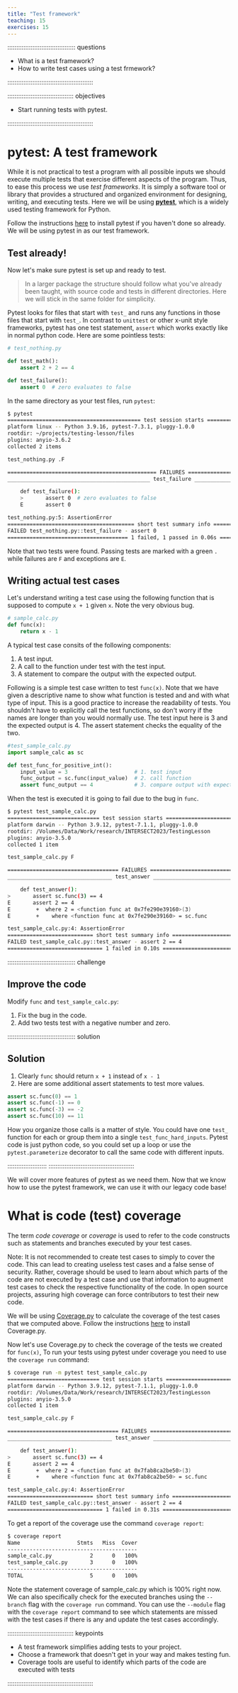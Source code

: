 ```yaml
---
title: "Test framework"
teaching: 15
exercises: 15
---
```


:::::::::::::::::::::::::::::::::::::: questions 

- What is a test framework?
- How to write test cases using a test frmework?

::::::::::::::::::::::::::::::::::::::::::::::::

::::::::::::::::::::::::::::::::::::: objectives

- Start running tests with pytest.

::::::::::::::::::::::::::::::::::::::::::::::::

# pytest: A test framework
While it is not practical to test a program with all possible inputs we should
execute multiple tests that exercise different aspects of the program. Thus, to
ease this process we use *test frameworks*. It is simply a software tool or
library that provides a structured and organized environment for designing,
writing, and executing tests. Here we will be using **[pytest](https://docs.pytest.org/en/7.3.x/index.html)**,
which is a widely used testing framework for Python.

Follow the instructions [here](https://docs.pytest.org/en/7.3.x/getting-started.html) to install pytest if
you haven't done so already. We will be using pytest in as our test framework. 

## Test already!
Now let's make sure pytest is set up and ready to test.
> In a larger package the structure should follow what you've already been
> taught, with source code and tests in different directories.  Here we will stick
> in the same folder for simplicity.

Pytest looks for files that start with `test_` and runs any functions in those
files that start with `test_`.  In contrast to `unittest` or other x-unit style
frameworks, pytest has one test statement, `assert` which works exactly like in
normal python code.  Here are some pointless tests:
```python
# test_nothing.py

def test_math():
    assert 2 + 2 == 4

def test_failure():
    assert 0  # zero evaluates to false
```

In the same directory as your test files, run `pytest`:
```bash
$ pytest
========================================== test session starts ==========================================
platform linux -- Python 3.9.16, pytest-7.3.1, pluggy-1.0.0
rootdir: ~/projects/testing-lesson/files
plugins: anyio-3.6.2
collected 2 items

test_nothing.py .F                                                                                [100%]

=============================================== FAILURES ================================================
_____________________________________________ test_failure ______________________________________________

    def test_failure():
    >       assert 0  # zero evaluates to false
    E       assert 0

test_nothing.py:5: AssertionError
======================================== short test summary info ========================================
FAILED test_nothing.py::test_failure - assert 0
====================================== 1 failed, 1 passed in 0.06s ======================================
```

Note that two tests were found.  Passing tests are marked with a green `.` while
failures are `F` and exceptions are `E`.

## Writing actual test cases

Let's understand writing a test case using the following function that 
is supposed to compute `x + 1` given `x`. Note the very obvious bug.

```python
# sample_calc.py
def func(x):
    return x - 1
```
A typical test case consits of the following components:
1. A test input.
2. A call to the function under test with the test input.
3. A statement to compare the output with the expected output.

Following is a simple test case written to test `func(x)`. Note that we have
given a descriptive name to show what function is tested and and with what type
of input. This is a good practice to increase the readability of tests. You
shouldn't have to explicitly call the test functions, so don't worry if the
names are longer than you would normally use. The test input here is 3 and the
expected output is 4. The assert statement checks the equality of the two.

```python
#test_sample_calc.py
import sample_calc as sc

def test_func_for_positive_int():
    input_value = 3                     # 1. test input
    func_output = sc.func(input_value)  # 2. call function
    assert func_output == 4             # 3. compare output with expected
```
When the test is executed it is going to fail due to the bug in `func`.
```bash
$ pytest test_sample_calc.py 
============================= test session starts ==============================
platform darwin -- Python 3.9.12, pytest-7.1.1, pluggy-1.0.0
rootdir: /Volumes/Data/Work/research/INTERSECT2023/TestingLesson
plugins: anyio-3.5.0
collected 1 item                                                               

test_sample_calc.py F                                                    [100%]

=================================== FAILURES ===================================
_________________________________ test_answer __________________________________

    def test_answer():
>       assert sc.func(3) == 4
E       assert 2 == 4
E        +  where 2 = <function func at 0x7fe290e39160>(3)
E        +    where <function func at 0x7fe290e39160> = sc.func

test_sample_calc.py:4: AssertionError
=========================== short test summary info ============================
FAILED test_sample_calc.py::test_answer - assert 2 == 4
============================== 1 failed in 0.10s ===============================

```

:::::::::::::::::::::::::::::::::::::: challenge 

## Improve the code

Modify `func` and `test_sample_calc.py`:
1. Fix the bug in the code.
2. Add two tests test with a negative number and zero. 

:::::::::::::::::::::::::::::::::::::: solution 

## Solution

1. Clearly `func` should return `x + 1` instead of `x - 1`
2. Here are some additional assert statements to test more values.
```python
assert sc.func(0) == 1
assert sc.func(-1) == 0
assert sc.func(-3) == -2
assert sc.func(10) == 11
```
How you organize those calls is a matter of style.  You could have one
`test_` function for each or group them into a single `test_func_hard_inputs`.
Pytest code is just python code, so you could set up a loop or use the
`pytest.parameterize` decorator to call the same code with different inputs.

::::::::::::::::::::::
::::::::::::::::::::::::::::::::::::::::::::::::


We will cover more features of pytest as we need them.  Now that we know how to
use the pytest framework, we can use it with our legacy code base!

# What is code (test) coverage

The term *code coverage* or *coverage* is used to refer to the code constructs
such as statements and branches executed by your test cases. 

Note: It is not recommended to create test cases to simply to cover the code.
This can lead to creating useless test cases and a false sense of security.
Rather, coverage should be used to learn about which parts of the code are not
executed by a test case and use that information to augment test cases to check
the respective functionality of the code.  In open source projects, assuring
high coverage can force contributors to test their new code.

We will be using [Coverage.py](https://coverage.readthedocs.io/en/7.2.7/#) to
calculate the coverage of the test cases that we computed above. Follow the
instructions [here](https://coverage.readthedocs.io/en/7.2.7/install.html) to
install Coverage.py.

Now let's use Coverage.py to check the coverage of the tests we created for
`func(x)`, To run your tests using pytest under coverage you need to use the
`coverage run` command:
```bash
$ coverage run -m pytest test_sample_calc.py 
============================= test session starts ==============================
platform darwin -- Python 3.9.12, pytest-7.1.1, pluggy-1.0.0
rootdir: /Volumes/Data/Work/research/INTERSECT2023/TestingLesson
plugins: anyio-3.5.0
collected 1 item                                                               

test_sample_calc.py F                                                    [100%]

=================================== FAILURES ===================================
_________________________________ test_answer __________________________________

    def test_answer():
>       assert sc.func(3) == 4
E       assert 2 == 4
E        +  where 2 = <function func at 0x7fab8ca2be50>(3)
E        +    where <function func at 0x7fab8ca2be50> = sc.func

test_sample_calc.py:4: AssertionError
=========================== short test summary info ============================
FAILED test_sample_calc.py::test_answer - assert 2 == 4
============================== 1 failed in 0.31s ===============================
```
To get a report of the coverage use the command `coverage report`:
```bash
$ coverage report
Name                  Stmts   Miss  Cover
-----------------------------------------
sample_calc.py            2      0   100%
test_sample_calc.py       3      0   100%
-----------------------------------------
TOTAL                     5      0   100%
```
Note the statement coverage of sample_calc.py which is 100% right now.  We can
also specifically check for the executed branches using the `--branch` flag
with the `coverage run` command. You can use the `--module` flag with the
`coverage report` command to see which statements are missed with the test
cases if there is any and update the test cases accordingly.


::::::::::::::::::::::::::::::::::::: keypoints 

- A test framework simplifies adding tests to your project.
- Choose a framework that doesn't get in your way and makes testing fun.
- Coverage tools are useful to identify which parts of the code are executed with tests

::::::::::::::::::::::::::::::::::::::::::::::::
